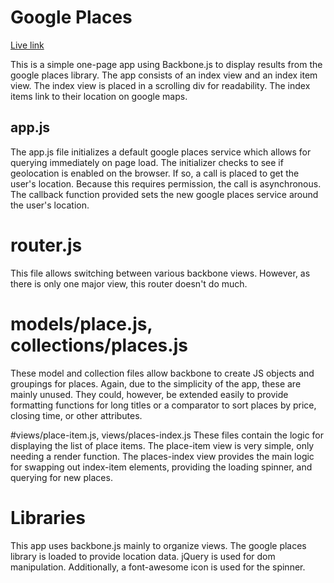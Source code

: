 # Google Places
[Live link][heroku]

This is a simple one-page app using Backbone.js to display results from the google places library.
The app consists of an index view and an index item view. The index view is placed in a scrolling div
for readability. The index items link to their location on google maps.

[heroku]: http://peterbenavides.site/google_places/index.html
## app.js
The app.js file initializes a default google places service which allows for querying immediately on page load. The initializer checks to see if geolocation is enabled on the browser. If so, a call is placed to get the user's location. Because this requires permission, the call is asynchronous. The callback function provided sets the new google places service around the user's location.

# router.js
This file allows switching between various backbone views. However, as there is only one major view, this router doesn't do much.

# models/place.js, collections/places.js
These model and collection files allow backbone to create JS objects and groupings for places. Again, due to the simplicity of the app, these are mainly unused. They could, however, be extended easily to provide formatting functions for long titles or a comparator to sort places by price, closing time, or other attributes.

#views/place-item.js, views/places-index.js
These files contain the logic for displaying the list of place items. The place-item view is very simple, only needing a render function. The places-index view provides the main logic for swapping out index-item elements, providing the loading spinner, and querying for new places.

# Libraries
This app uses backbone.js mainly to organize views. The google places library is loaded to provide location data. jQuery is used for dom manipulation. Additionally, a font-awesome icon is used for the spinner.
